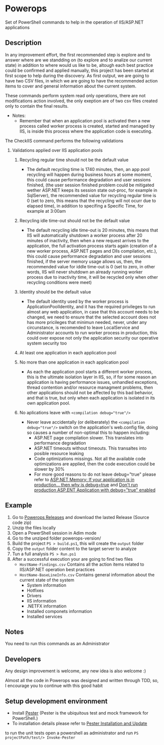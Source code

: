 # Powerops
Set of PowerShell commands to help in the operation of IIS/ASP.NET applications

Description
-------
In any improvement effort, the first recommended step is explore and to answer where are we standding on (to explore and to analize our current state) in addition to where would us like to be, altough each best practice could be confirmed and applied manually, this project has been started at first scope to help during the discovery. As first output, we are going to have two CSV files, in which we are going to have the recommended action items to cover and general information about the current system. 

These commands perform system read only operations, there are not modifications action involved, the only exeption are of two csv files created only to contain the final results.

* Notes:
    * Remember that when an application pool is activated then a new process called worker process is created, started and managed by IIS, is inside this process where the application code is executing.

The CheckIIS command performs the following validations

1. Validations applied over IIS application pools
    1. Recycling regular time should not be the default value
        * The default recycling time is 1740 minutes, then, an app pool recycling will happen during business hours at some moment, this could cause performance degradation and user sessions finished, (the user session finished problem could be mitigated wether ASP.NET keeps its session state out-proc, for example in SqlServer), the recommended value for recycling regular time is 0 (set to zero, this means that the recycling will not ocurr due to elapsed time), in addition to specifing a Specific Time, for example at 3:00am

    2. Recycling idle time-out should not be the default value 
        * The default recycling idle time-out is 20 minutes, this means that IIS will automatically shutdown a worker process after 20 minutes of inactivity, then when a new request arrives to the application, the full activation process starts again (creation of a new worker process, ASP.NET pages and Dlls compilation, etc.), this could cause performance degradation and user sessions finished, if the server memory usage allows us, then, the recommended value for iddle time-out is 0 (set to zero, in other words, IIS will never shutdown an already running worker process due to inactivity time, it will be recycled only when other recycling conditions were meet)

    3. Identity should be the default value
        * The default identity used by the worker process is ApplicationPoolIdentity, and it has the required privileges to run almost any web application, in case that this account needs to be changed, we need to ensure that the selected account does not has more pricileges that minimun needed, never, under any circunstance, is recomended to leave LocalService and Administrator accounts to run worker process in production, this could over expose not only the application security our operative system security too

    4. At least one application in each application pool
    5. No more than one application in each application pool
        * As each the application pool starts a different worker process, this is the ultimate isolation layer in IIS, so, if for some reason an application is having performance issues, unhandled exceptions, thread contention and/or resource managment problems, then other applications should not be affected by this bad behavior, and that is true, but only when each application is isolated in its own application pool.

    6. No aplications leave with `<compilation debug="true"/>`
        * Never leave accidentally (or deliberately) the `<compilation debug="true"/>` switch on the application's web.config file, doing so causes a number of non-optimal this to happen including:
            * ASP.NET page compilation slower. This translates into performance degradation
            * ASP.NET timeouts without timeouts. This transaltes into posible resource leaking
            * Code optimizations missings. Not all the available code optimizations are applied, then the code execution could be slower by 30%
            * For more good reasons to do not leave debug="true" please refer to [ASP.NET Memory: If your application is in production… then why is debug=true](https://blogs.msdn.microsoft.com/tess/2006/04/12/asp-net-memory-if-your-application-is-in-production-then-why-is-debugtrue/) and [Don't run production ASP.ENT Application with debug="true" enabled](https://weblogs.asp.net/scottgu/442448)

Example
-------
1. Go to [Powerops Releases](https://github.com/gioRodriguez/powerops/releases) and download the lasted Release (Source code zip)
2. Unzip the files locally
3. Open a PowerShell session in Adim mode
4. Go to the unziped folder powerops-version/
5. Build the project `PS > build.ps1`, this will create the `output` folder
6. Copy the `output` folder content to the target server to analyze
7. Tun a full analysis `PS > Run.ps1`
8. After a successful execution your are going to find two files
    * `HostName-Findings.csv` Contains all the action items related to IIS/ASP.NET operation best practices
    * `HostName-BaseLineInfo.csv` Contains general information about the current state of the system
        * System information
        * Hotfixes
        * Drivers
        * IIS information
        * .NETFX information
        * Installed componets information
        * Installed services

Notes
-------
You need to run this commands as an Administrator

Developers
-------
Any design improvement is welcome, any new idea is also welcome :)

Almost all the code in Powerops was designed and written through TDD, so, I encourage you to continue with this good habit

Setup development environment
-------

* Install [Pester](https://github.com/pester/Pester) (Pester is the ubiquitous test and mock framework for PowerShell.)
* To installation details please refer to [Pester Installation and Update](https://github.com/pester/Pester/wiki/Installation-and-Update)

to run the unit tests open a powershell as administrator and run `PS projectPath/test/> Invoke-Pester`